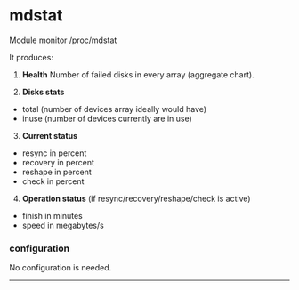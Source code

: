 # mdstat

Module monitor /proc/mdstat

It produces:

1. **Health** Number of failed disks in every array (aggregate chart).

2. **Disks stats**
 * total (number of devices array ideally would have)
 * inuse (number of devices currently are in use)

3. **Current status**
 * resync in percent
 * recovery in percent
 * reshape in percent
 * check in percent

4. **Operation status** (if resync/recovery/reshape/check is active)
 * finish in minutes
 * speed in megabytes/s

### configuration
No configuration is needed.

---
